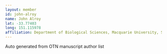 ```yaml
---
layout: member
id: john-alroy
name: John Alroy
lat: -33.77403
long: 151.115978
affiliation: Department of Biological Sciences, Macquarie University, Sydney, NSW, Australia 
---
```


Auto generated from OTN manuscript author list
